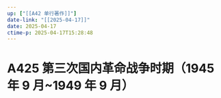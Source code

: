```yaml
---
up: ["[[A42 单行著作]]"]
date-link: "[[2025-04-17]]"
date: 2025-04-17
ctime-p: 2025-04-17T15:28:48
---
```


# A425 第三次国内革命战争时期（1945 年 9 月~1949 年 9 月）
